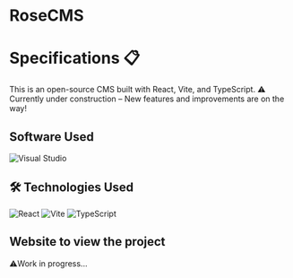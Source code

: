 <h1>RoseCMS</h1>

# Specifications 📋
This is an open-source CMS built with React, Vite, and TypeScript.
⚠️ Currently under construction – New features and improvements are on the way!

## Software Used
![Visual Studio](https://img.shields.io/badge/Visual_Studio-5C2D91?style=for-the-badge&logo=visual%20studio&logoColor=white)

## 🛠️ Technologies Used
![React](https://img.shields.io/badge/React-61DAFB?style=for-the-badge&logo=react&logoColor=black)
![Vite](https://img.shields.io/badge/Vite-646CFF?style=for-the-badge&logo=vite&logoColor=white)
![TypeScript](https://img.shields.io/badge/TypeScript-3178C6?style=for-the-badge&logo=typescript&logoColor=white)

## Website to view the project
⚠️Work in progress...
